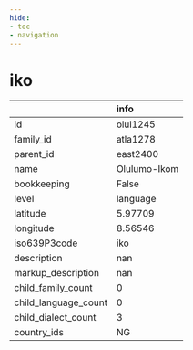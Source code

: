 ```yaml
---
hide:
- toc
- navigation
---
```

# iko
|                      | info         |
|:---------------------|:-------------|
| id                   | olul1245     |
| family_id            | atla1278     |
| parent_id            | east2400     |
| name                 | Olulumo-Ikom |
| bookkeeping          | False        |
| level                | language     |
| latitude             | 5.97709      |
| longitude            | 8.56546      |
| iso639P3code         | iko          |
| description          | nan          |
| markup_description   | nan          |
| child_family_count   | 0            |
| child_language_count | 0            |
| child_dialect_count  | 3            |
| country_ids          | NG           |